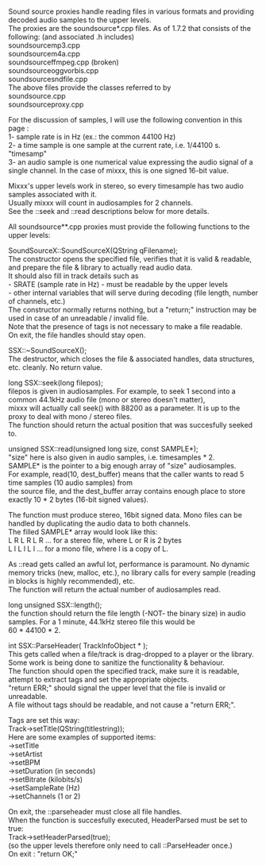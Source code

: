 Sound source proxies handle reading files in various formats and
providing decoded audio samples to the upper levels.  
The proxies are the soundsource\*.cpp files. As of 1.7.2 that consists
of the following: (and associated .h includes)  
soundsourcemp3.cpp  
soundsourcem4a.cpp  
soundsourceffmpeg.cpp (broken)  
soundsourceoggvorbis.cpp  
soundsourcesndfile.cpp  
The above files provide the classes referred to by  
soundsource.cpp  
soundsourceproxy.cpp  

For the discussion of samples, I will use the following convention in
this page :  
1- sample rate is in Hz (ex.: the common 44100 Hz)  
2- a time sample is one sample at the current rate, i.e. 1/44100 s.
"timesamp"  
3- an audio sample is one numerical value expressing the audio signal of
a single channel. In the case of mixxx, this is one signed 16-bit value.

Mixxx's upper levels work in stereo, so every timesample has two audio
samples associated with it.  
Usually mixxx will count in audiosamples for 2 channels.  
See the ::seek and ::read descriptions below for more details.

All soundsource\*\*.cpp proxies must provide the following functions to
the upper levels:

SoundSourceX::SoundSourceX(QString qFilename);  
The constructor opens the specified file, verifies that it is valid &
readable, and prepare the file & library to actually read audio data.  
It should also fill in track details such as  
\- SRATE (sample rate in Hz) - must be readable by the upper levels  
\- other internal variables that will serve during decoding (file
length, number of channels, etc.)  
The constructor normally returns nothing, but a "return;" instruction
may be used in case of an unreadable / invalid file.  
Note that the presence of tags is not necessary to make a file
readable.  
On exit, the file handles should stay open.

SSX::\~SoundSourceX();  
The destructor, which closes the file & associated handles, data
structures, etc. cleanly. No return value.

long SSX::seek(long filepos);  
filepos is given in audiosamples. For example, to seek 1 second into a
common 44.1kHz audio file (mono or stereo doesn't matter),  
mixxx will actually call seek() with 88200 as a parameter. It is up to
the proxy to deal with mono / stereo files.  
The function should return the actual position that was succesfully
seeked to.

unsigned SSX::read(unsigned long size, const SAMPLE\*);  
"size" here is also given in audio samples, i.e. timesamples \* 2.  
SAMPLE\* is the pointer to a big enough array of "size" audiosamples.  
For example, read(10, dest\_buffer) means that the caller wants to read
5 time samples (10 audio samples) from  
the source file, and the dest\_buffer array contains enough place to
store exactly 10 \* 2 bytes (16-bit signed values).

The function must produce stereo, 16bit signed data. Mono files can be
handled by duplicating the audio data to both channels.  
The filled SAMPLE\* array would look like this:  
L R L R L R ... for a stereo file, where L or R is 2 bytes  
L l L l L l ... for a mono file, where l is a copy of L.

As ::read gets called an awful lot, performance is paramount. No dynamic
memory tricks (new, malloc, etc.), no library calls for every sample
(reading in blocks is highly recommended), etc.  
The function will return the actual number of audiosamples read.

long unsigned SSX::length();  
the function should return the file length (-NOT- the binary size) in
audio samples. For a 1 minute, 44.1kHz stereo file this would be  
60 \* 44100 \* 2.

int SSX::ParseHeader( TrackInfoObject \* );  
This gets called when a file/track is drag-dropped to a player or the
library.  
Some work is being done to sanitize the functionality & behaviour.  
The function should open the specified track, make sure it is readable,
attempt to extract tags and set the appropriate objects.  
"return ERR;" should signal the upper level that the file is invalid or
unreadable.  
A file without tags should be readable, and not cause a "return ERR;".  
  
Tags are set this way:  
Track-\>setTitle(QString(titlestring));  
Here are some examples of supported items:  
\-\>setTitle  
\-\>setArtist  
\-\>setBPM  
\-\>setDuration (in seconds)  
\-\>setBitrate (kilobits/s)  
\-\>setSampleRate (Hz)  
\-\>setChannels (1 or 2)  
  
On exit, the ::parseheader must close all file handles.  
When the function is succesfully executed, HeaderParsed must be set to
true:  
Track-\>setHeaderParsed(true);  
(so the upper levels therefore only need to call ::ParseHeader once.)  
On exit : "return OK;"
